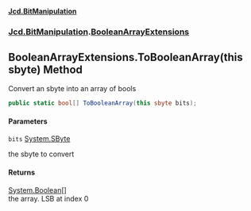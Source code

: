 #### [Jcd.BitManipulation](index.md 'index')
### [Jcd.BitManipulation](Jcd.BitManipulation.md 'Jcd.BitManipulation').[BooleanArrayExtensions](Jcd.BitManipulation.BooleanArrayExtensions.md 'Jcd.BitManipulation.BooleanArrayExtensions')

## BooleanArrayExtensions.ToBooleanArray(this sbyte) Method

Convert an sbyte into an array of bools

```csharp
public static bool[] ToBooleanArray(this sbyte bits);
```
#### Parameters

<a name='Jcd.BitManipulation.BooleanArrayExtensions.ToBooleanArray(thissbyte).bits'></a>

`bits` [System.SByte](https://docs.microsoft.com/en-us/dotnet/api/System.SByte 'System.SByte')

the sbyte to convert

#### Returns
[System.Boolean](https://docs.microsoft.com/en-us/dotnet/api/System.Boolean 'System.Boolean')[[]](https://docs.microsoft.com/en-us/dotnet/api/System.Array 'System.Array')  
the array. LSB at index 0